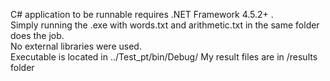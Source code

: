 C# application to be runnable requires .NET Framework 4.5.2+ .                                                                                                             
Simply running the .exe with words.txt and arithmetic.txt in the same folder does the job.                                                     
No external libraries were used.                                                                                                             
Executable is located in ../Test_pt/bin/Debug/
My result files are in /results folder
